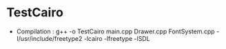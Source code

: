 TestCairo
=========
* Compilation : g++ -o TestCairo main.cpp Drawer.cpp FontSystem.cpp -I/usr/include/freetype2 -lcairo -lfreetype -lSDL
